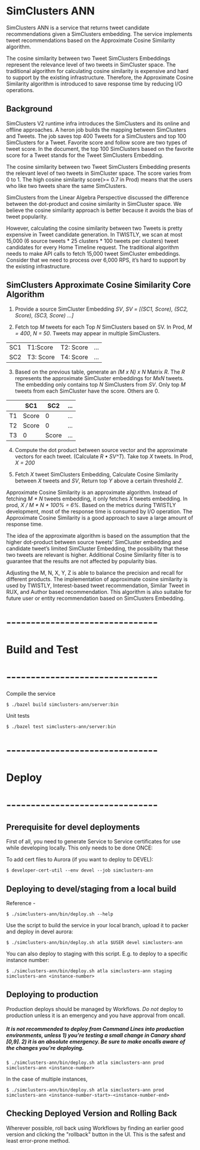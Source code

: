 # SimClusters ANN

SimClusters ANN is a service that returns tweet candidate recommendations given a SimClusters embedding. The service implements tweet recommendations based on the Approximate Cosine Similarity algorithm.

The cosine similarity between two Tweet SimClusters Embeddings represent the relevance level of two tweets in SimCluster space. The traditional algorithm for calculating cosine similarity is expensive and hard to support by the existing infrastructure. Therefore, the Approximate Cosine Similarity algorithm is introduced to save response time by reducing I/O operations.

## Background
SimClusters V2 runtime infra introduces the SimClusters and its online and offline approaches. A heron job builds the mapping between SimClusters and Tweets. The job saves top 400 Tweets for a SimClusters and top 100 SimClusters for a Tweet. Favorite score and follow score are two types of tweet score.  In the document, the top 100 SimClusters based on the favorite score for a Tweet stands for the Tweet SimClusters Embedding. 

The cosine similarity between two Tweet SimClusters Embedding presents the relevant level of two tweets in SimCluster space. The score varies from 0 to 1. The high cosine similarity score(>= 0.7 in Prod) means that the users who like two tweets share the same SimClusters. 


SimClusters from the Linear Algebra Perspective discussed the difference between the dot-product and cosine similarity in SimCluster space. We believe the cosine similarity approach is better because it avoids the bias of tweet popularity.

 However, calculating the cosine similarity between two Tweets is pretty expensive in Tweet candidate generation. In TWISTLY, we scan at most 15,000 (6 source tweets * 25 clusters * 100 tweets per clusters) tweet candidates for every Home Timeline request. The traditional algorithm needs to make API calls to fetch 15,000 tweet SimCluster embeddings. Consider that we need to process over 6,000 RPS, it’s hard to support by the existing infrastructure.  


## SimClusters Approximate Cosine Similarity Core Algorithm

1. Provide a source SimCluster Embedding *SV*, *SV = [(SC1, Score), (SC2, Score), (SC3, Score) …]*

2. Fetch top *M* tweets for each Top *N* SimClusters based on SV. In Prod, *M = 400*, *N = 50*.  Tweets may appear in multiple SimClusters. 
 
|   |   |   |   |
|---|---|---|---|
| SC1  | T1:Score  | T2: Score  | ...   |
| SC2 |  T3: Score | T4: Score  |  ... |


3. Based on the previous table, generate an *(M x N) x N* Matrix *R*. The *R* represents the approximate SimCluster embeddings for *MxN* tweets. The embedding only contains top *N* SimClusters from *SV*. Only top *M* tweets from each SimCluster have the score. Others are 0. 

|   |  SC1 |  SC2 | ...   |
|---|---|---|---|
| T1  | Score  | 0  | ...   |
| T2 |  Score | 0 |  ... |
| T3 |  0 | Score  |  ... |

4. Compute the dot product between source vector and the approximate vectors for each tweet. (Calculate *R • SV^T*). Take top *X* tweets. In Prod, *X = 200*

5. Fetch *X* tweet SimClusters Embedding, Calculate Cosine Similarity between *X* tweets and *SV*, Return top *Y* above a certain threshold *Z*.

Approximate Cosine Similarity is an approximate algorithm. Instead of fetching *M * N* tweets embedding, it only fetches *X* tweets embedding. In prod, *X / M * N * 100% = 6%*. Based on the metrics during TWISTLY development, most of the response time is consumed by I/O operation. The Approximate Cosine Similarity is a good approach to save a large amount of response time. 

The idea of the approximate algorithm is based on the assumption that the higher dot-product between source tweets’ SimCluster embedding and candidate tweet’s limited SimCluster Embedding, the possibility that these two tweets are relevant is higher. Additional Cosine Similarity filter is to guarantee that the results are not affected by popularity bias.  

Adjusting the M, N, X, Y, Z is able to balance the precision and recall for different products. The implementation of approximate cosine similarity is used by TWISTLY, Interest-based tweet recommendation, Similar Tweet in RUX, and Author based recommendation. This algorithm is also suitable for future user or entity recommendation based on SimClusters Embedding. 


# -------------------------------
# Build and Test
# -------------------------------
Compile the service

    $ ./bazel build simclusters-ann/server:bin

Unit tests

    $ ./bazel test simclusters-ann/server:bin

# -------------------------------
# Deploy
# -------------------------------

## Prerequisite for devel deployments
First of all, you need to generate Service to Service certificates for use while developing locally. This only needs to be done ONCE:

To add cert files to Aurora (if you want to deploy to DEVEL):
```
$ developer-cert-util --env devel --job simclusters-ann
```

## Deploying to devel/staging from a local build
Reference -
    
    $ ./simclusters-ann/bin/deploy.sh --help

Use the script to build the service in your local branch, upload it to packer and deploy in devel aurora:

    $ ./simclusters-ann/bin/deploy.sh atla $USER devel simclusters-ann

You can also deploy to staging with this script. E.g. to deploy to a specific instance number:

    $ ./simclusters-ann/bin/deploy.sh atla simclusters-ann staging simclusters-ann <instance-number>

## Deploying to production

Production deploys should be managed by Workflows. 
_Do not_ deploy to production unless it is an emergency and you have approval from oncall.

##### It is not recommended to deploy from Command Lines into production environments, unless 1) you're testing a small change in Canary shard [0,9]. 2) it is an absolute emergency. Be sure to make oncalls aware of the changes you're deploying.

    $ ./simclusters-ann/bin/deploy.sh atla simclusters-ann prod simclusters-ann <instance-number>
In the case of multiple instances,

    $ ./simclusters-ann/bin/deploy.sh atla simclusters-ann prod simclusters-ann <instance-number-start>-<instance-number-end>

## Checking Deployed Version and Rolling Back

Wherever possible, roll back using Workflows by finding an earlier good version and clicking the "rollback" button in the UI. This is the safest and least error-prone method.
